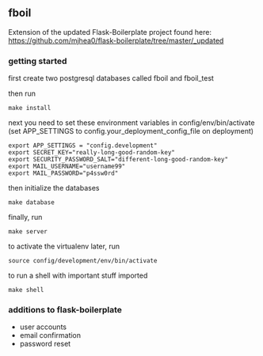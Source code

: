 ## fboil

Extension of the updated Flask-Boilerplate project found here: https://github.com/mjhea0/flask-boilerplate/tree/master/_updated

### getting started
first create two postgresql databases called fboil and fboil_test

then run

	make install

next you need to set these environment variables in config/env/bin/activate
(set APP_SETTINGS to config.your_deployment_config_file on deployment)

	export APP_SETTINGS = "config.development"
	export SECRET_KEY="really-long-good-random-key"
	export SECURITY_PASSWORD_SALT="different-long-good-random-key"
	export MAIL_USERNAME="username99"
	export MAIL_PASSWORD="p4ssw0rd"
	
then initialize the databases

	make database

finally, run

	make server

to activate the virtualenv later, run

	source config/development/env/bin/activate

to run a shell with important stuff imported

	make shell

### additions to flask-boilerplate
+ user accounts
+ email confirmation
+ password reset
